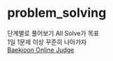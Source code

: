 # problem_solving
단계별로 풀어보기 All Solve가 목표<br>
1일 1문제 이상 꾸준히 나아가자<br>
[Baekjoon Online Judge](https://solved.ac/profile/seojin3154)
